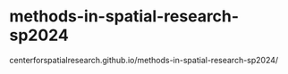 # methods-in-spatial-research-sp2024
centerforspatialresearch.github.io/methods-in-spatial-research-sp2024/
